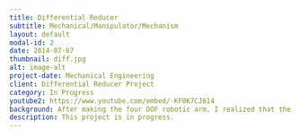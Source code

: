 ```yaml
---
title: Differential Reducer
subtitle: Mechanical/Manipulator/Mechanism 
layout: default
modal-id: 2
date: 2014-07-07
thumbnail: diff.jpg
alt: image-alt
project-date: Mechanical Engineering
client: Differential Reducer Project
category: In Progress
youtube2: https://www.youtube.com/embed/-KF0K7CJ614
background: After making the four DOF robotic arm, I realized that the biggest obstacle to creating an affordable and capable robotic arm of the future relies on the gear reducer used for the robotic arm and the manipulation software. This motivated me to explore the alternatives to the widely popular but expensive and inefficient, harmonics drives. 
description: This project is in progress.
---
```

